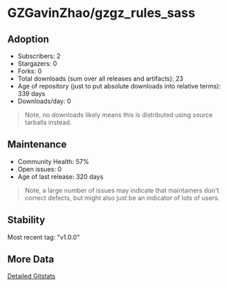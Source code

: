 # GZGavinZhao/gzgz_rules_sass

## Adoption

- Subscribers: 2
- Stargazers: 0
- Forks: 0
- Total downloads (sum over all releases and artifacts): 23
- Age of repository (just to put absolute downloads into relative terms): 339 days
- Downloads/day: 0

> Note, no downloads likely means this is distributed using source tarballs instead.

## Maintenance

- Community Health: 57%
- Open issues: 0
- Age of last release: 320 days

> Note, a large number of issues may indicate that maintainers don't correct defects, but might also
> just be an indicator of lots of users.

## Stability

Most recent tag: "v1.0.0"

## More Data

[Detailed Gitstats](/bazel-catalog/gitstats/GZGavinZhao/gzgz_rules_sass)

